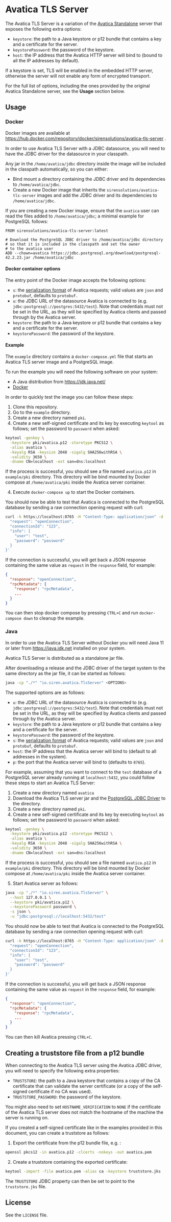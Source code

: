 # Avatica TLS Server

The Avatica TLS Server is a variation of the [Avatica Standalone](https://calcite.apache.org/avatica/docs/) server that exposes the following extra options:

- `keystore`: the path to a Java keystore or p12 bundle that contains a key and a certificate for the server.
- `keystorePassword`: the password of the keystore.
- `host`: the IP address that the Avatica HTTP server will bind to (bound to all the IP addresses by default).

If a keystore is set, TLS will be enabled in the embedded HTTP server, otherwise the server will not enable any form of encrypted transport.

For the full list of options, including the ones provided by the original Avatica Standalone server, see the **Usage** section below.

## Usage

### Docker

Docker images are available at https://hub.docker.com/repository/docker/sirensolutions/avatica-tls-server .

In order to use Avatica TLS Server with a JDBC datasource, you will need to have the JDBC driver for the datasource in your classpath.

Any jar in the `/home/avatica/jdbc` directory inside the image will be included in the classpath automatically, so you can either:

- Bind mount a directory containing the JDBC driver and its dependencies to `/home/avatica/jdbc`.
- Create a new Docker image that inherits the `sirensolutions/avatica-tls-server` images and add the JDBC driver and its dependencies to `/home/avatica/jdbc`.

If you are creating a new Docker image, ensure that the `avatica` user can read the files added to `/home/avatica/jdbc`; a minimal example for PostgreSQL follows:

```
FROM sirensolutions/avatica-tls-server:latest

# Download the PostgreSQL JDBC driver to /home/avatica/jdbc directory
# so that it is included in the classpath and set the owner
# to the avatica user
ADD --chown=avatica https://jdbc.postgresql.org/download/postgresql-42.2.23.jar /home/avatica/jdbc
```

#### Docker container options

The entry point of the Docker image accepts the following options:

- `s`: the [serialization format](https://calcite.apache.org/avatica/docs/client_reference.html#serialization) of Avatica requests; valid values are `json` and `protobuf`, defaults to `protobuf.`
- `u`: the JDBC URL of the datasource Avatica is connected to (e.g. `jdbc:postgresql://postgres:5432/test`). Note that credentials must not be set in the URL, as they will be specified by Avatica clients and passed through by the Avatica server.
- `keystore`: the path to a Java keystore or p12 bundle that contains a key and a certificate for the server.
- `keystorePassword`: the password of the keystore.

#### Example

The `example` directory contains a `docker-compose.yml` file that starts an Avatica TLS server image and a PostgreSQL image.

To run the example you will need the following software on your system:

- A Java distribution from https://jdk.java.net/
- [Docker](https://docker.com)

In order to quickly test the image you can follow these steps:

1. Clone this repository.
2. Go to the `example` directory.
3. Create a new directory named `pki`.
4. Create a new self-signed certificate and its key by executing `keytool` as follows; set the password to `password` when asked:

```bash
keytool -genkey \
  -keystore pki/avatica.p12 -storetype PKCS12 \
  -alias avatica \
  -keyalg RSA -keysize 2048 -sigalg SHA256withRSA \
  -validity 3650 \
  -dname CN=localhost -ext san=dns:localhost
```

  If the process is successful, you should see a file named `avatica.p12` in `example/pki` directory. This directory will be bind mounted by Docker compose at `/home/avatica/pki` inside the Avatica server container.
  
4. Execute `docker-compose up` to start the Docker containers.

You should now be able to test that Avatica is connected to the PostgreSQL database by sending a raw connection opening request with curl:

```bash
curl -k https://localhost:8765 -H "Content-Type: application/json" -d '{
  "request": "openConnection",
  "connectionId": "123",
  "info": {
    "user": "test",
    "password": "password"
  }
}'
```

If the connection is successful, you will get back a JSON response containing the same value as `request` in the `response` field, for example:

```json
{
  "response": "openConnection",
  "rpcMetadata": {
    "response": "rpcMetadata",
    ...
  }
}
```

You can then stop docker compose by pressing `CTRL+C` and run `docker-compose down` to cleanup the example.

### Java

In order to use the Avatica TLS Server without Docker you will need Java 11 or later from https://java.jdk.net installed on your system.

Avatica TLS Server is distributed as a standalone jar file.

After downloading a release and the JDBC driver of the target system to the same directory as the jar file, it can be started as follows:

```bash
java -cp "./*" "io.siren.avatica.TlsServer" <OPTIONS>
```

The supported options are as follows:

- `u`: the JDBC URL of the datasource Avatica is connected to (e.g. `jdbc:postgresql://postgres:5432/test`). Note that credentials must not be set in the URL, as they will be specified by Avatica clients and passed through by the Avatica server.
- `keystore`: the path to a Java keystore or p12 bundle that contains a key and a certificate for the server.
- `keystorePassword`: the password of the keystore.
- `s`: the [serialization format](https://calcite.apache.org/avatica/docs/client_reference.html#serialization) of Avatica requests; valid values are `json` and `protobuf`, defaults to `protobuf.`
- `host`: the IP address that the Avatica server will bind to (default to all addresses in the system).
- `p`: the port that the Avatica server will bind to (defaults to `8765`).

For example, assuming that you want to connect to the `test` database of a PostgreSQL server already running at `localhost:5432`, you could follow these steps to start an Avatica TLS Server:

1. Create a new directory named `avatica`
2. Download the Avatica TLS server jar and the [PostgreSQL JDBC Driver](https://jdbc.postgresql.org/download.html) to the directory.
3. Create a new directory named `pki`.
4. Create a new self-signed certificate and its key by executing `keytool` as follows; set the password to `password` when asked:

```bash
keytool -genkey \
  -keystore pki/avatica.p12 -storetype PKCS12 \
  -alias avatica \
  -keyalg RSA -keysize 2048 -sigalg SHA256withRSA \
  -validity 3650 \
  -dname CN=localhost -ext san=dns:localhost
```

  If the process is successful, you should see a file named `avatica.p12` in `example/pki` directory. This directory will be bind mounted by Docker compose at `/home/avatica/pki` inside the Avatica server container.
 
 5. Start Avatica server as follows:

```bash
java -cp "./*" "io.siren.avatica.TlsServer" \
  --host 127.0.0.1 \
  --keystore pki/avatica.p12 \
  --keystorePassword password \
  -s json \
  -u "jdbc:postgresql://localhost:5432/test"
```

You should now be able to test that Avatica is connected to the PostgreSQL database by sending a raw connection opening request with curl:

```bash
curl -k https://localhost:8765 -H "Content-Type: application/json" -d '{
  "request": "openConnection",
  "connectionId": "123",
  "info": {
    "user": "test",
    "password": "password"
  }
}'
```

If the connection is successful, you will get back a JSON response containing the same value as `request` in the `response` field, for example:

```json
{
  "response": "openConnection",
  "rpcMetadata": {
    "response": "rpcMetadata",
    ...
  }
}
```

You can then kill Avatica pressing `CTRL+C`.

## Creating a truststore file from a p12 bundle

When connecting to the Avatica TLS server using the Avatica JDBC driver, you will need to specify the following extra properties:

- `TRUSTSTORE`: the path to a Java keystore that contains a copy of the CA certificate that can validate the server certificate (or a copy of the self-signed certificate if no CA was used).
- `TRUSTSTORE_PASSWORD`: the password of the keystore.

You might also need to set `HOSTNAME_VERIFICATION` to `NONE` if the certificate of the Avatica TLS server does not match the hostname of the machine the server is running on.

If you created a self-signed certificate like in the examples provided in this document, you can create a truststore as follows:

1. Export the certificate from the p12 bundle file, e.g. :

```bash
openssl pkcs12 -in avatica.p12 -clcerts -nokeys -out avatica.pem
```

2. Create a truststore containing the exported certificate:

```bash
keytool -import -file avatica.pem -alias ca -keystore truststore.jks
```

The `TRUSTSTORE` JDBC property can then be set to point to the `truststore.jks` file.

## License

See the `LICENSE` file.
